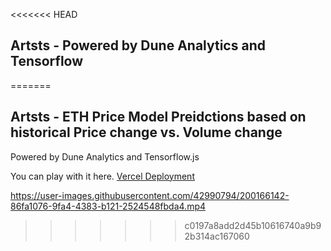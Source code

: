 <<<<<<< HEAD
## Artsts - Powered by Dune Analytics and Tensorflow
=======
## Artsts - ETH Price Model Preidctions based on historical Price change vs. Volume change 

Powered by Dune Analytics and Tensorflow.js

You can play with it here. [Vercel Deployment](https://artsts.vercel.app/)




https://user-images.githubusercontent.com/42990794/200166142-86fa1076-9fa4-4383-b121-2524548fbda4.mp4

>>>>>>> c0197a8add2d45b10616740a9b92b314ac167060
